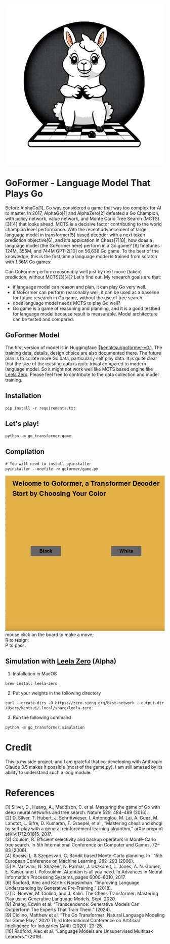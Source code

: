 ![logo](./static/logo.jpg)
# GoFormer - Language Model That Plays Go
Before AlphaGo[1], Go was considered a game that was too complex for AI to master.
In 2017, AlphaGo[1] and AlphaZero[2] defeated a Go Champion, with policy network, value network, and Monte Carlo Tree Search (MCTS)[3][4] that looks ahead. MCTS is a decisive factor contributing to the world champion level performance.
With the recent advancement of large language model in transformer[5] based decoder with a next token prediction objective[6], and it's application in Chess[7][8], how does a language model (the GoFormer here) perform in a Go game?
[9] finetunes 124M, 355M, and 744M GPT-2[10] on 56,638 Go game. To the best of the knowledge, this is the first time a language model is trained from scratch with 1.36M Go games.


Can GoFormer perform reasonably well just by next move (token) prediction, without MCTS[3][4]? Let's find out.
My research goals are that:
- if language model can reason and plan, it can play Go very well.
- if GoFormer can perform reasonably well, it can be used as a baseline for future research in Go game, without the use of tree search.
- does language model needs MCTS to play Go well?
- Go game is a game of reasoning and planning, and it is a good testbed for language model because result is measurable. Model architecture can be tested and compared.

## GoFormer Model
The first version of model is in Huggingface 🤗[kenhktsui/goformer-v0.1](https://huggingface.co/kenhktsui/goformer-v0.1).
The training data, details, design choice are also documented there.
The future plan is to collate more Go data, particularly self play data. It is quite clear that the size of the existing data is quite trivial compared to modern language model. So it might not work well like MCTS based engine like [Leela Zero](https://github.com/leela-zero/leela-zero).
Please feel free to contribute to the data collection and model training.

## Installation
```shell
pip install -r requirements.txt
```

## Let's play!
```shell
python -m go_transformer.game
```

## Compilation

```shell
# You will need to install pyinstaller
pyinstaller --onefile -w goformer/game.py
```

![logo](./static/demo.gif)
mouse click on the board to make a move;  
R to resign;  
P to pass.  

## Simulation with [Leela Zero](https://github.com/leela-zero/leela-zero) (Alpha)
1. Installation in MacOS
```shell
brew install leela-zero
```

2. Put your weights in the following directory
```shell
curl --create-dirs -O https://zero.sjeng.org/best-network --output-dir /Users/kentsui/.local/share/leela-zero
````

3. Run the following command
```shell
python -m go_transformer.simulation
```

# Credit
This is my side project, and I am grateful that co-developing with Anthropic Claude 3.5 makes it possible (most of the game.py). I am still amazed by its ability to understand such a long module.

# References
[1] Silver, D., Huang, A., Maddison, C. et al. Mastering the game of Go with deep neural networks and tree search. Nature 529, 484–489 (2016).  
[2] D. Silver, T. Hubert, J. Schrittwieser, I. Antonoglou, M. Lai, A. Guez, M. Lanctot, L. Sifre, D. Kumaran, T. Graepel, et al., “Mastering chess and shogi by self-play with a general reinforcement learning algorithm,” arXiv preprint arXiv:1712.01815, 2017.      
[3] Coulom, R. Efficient selectivity and backup operators in Monte-Carlo tree search. In 5th International Conference on Computer and Games, 72–83 (2006).  
[4] Kocsis, L. & Szepesvari, C. Bandit based Monte-Carlo planning. In ´ 15th European Conference on Machine Learning, 282–293 (2006).    
[5] A. Vaswani, N. Shazeer, N. Parmar, J. Uszkoreit, L. Jones, A. N. Gomez, Ł. Kaiser, and I. Polosukhin. Attention is all you need. In Advances in Neural Information Processing Systems, pages 6000–6010, 2017.  
[6] Radford, Alec and Karthik Narasimhan. “Improving Language Understanding by Generative Pre-Training.” (2018).  
[7] D. Noever, M. Ciolino, and J. Kalin. The Chess Transformer: Mastering Play using Generative Language Models, Sept. 2020.  
[8] Zhang, Edwin et al. “Transcendence: Generative Models Can Outperform The Experts That Train Them.” (2024).  
[9] Ciolino, Matthew et al. “The Go Transformer: Natural Language Modeling for Game Play.” 2020 Third International Conference on Artificial Intelligence for Industries (AI4I) (2020): 23-26.  
[10]  Radford, Alec et al. “Language Models are Unsupervised Multitask Learners.” (2019).
